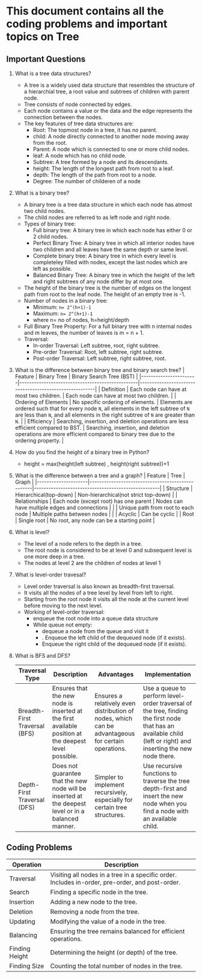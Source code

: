 # This document contains all the coding problems and important topics on Tree

## Important Questions

1. What is a tree data structures?
    - A tree is a widely used data structure that resembles the structure of a hierarchial tree, a root value and subtrees of children with parent node.
    - Tree consists of node connected by edges.
    - Each node contains a value or the data and the edge represents the connection between the nodes.
    - The key features  of tree data structures are:
        - Root: The topmost node in a tree, it has no parent.
        - child: A node directly connected to another node moving away from the root.
        - Parent: A node which is connected to one or more child nodes.
        - leaf: A node which has no child node.
        - Subtree: A tree formed by a node and its descendants.
        - height: The length of the longest path from root to a leaf.
        - depth: The length of the path from root to a node.
        - Degree: The number of childeren of a node
2. What is a binary tree?
    - A binary tree is a tree data structure in which each node has atmost two child nodes.
    - The child nodes are referred to as left node and right node.
    - Types of binary tree:
        - Full binary tree: A binary tree in which each node has either 0 or 2 child nodes.
        - Perfect Binary Tree: A binary tree in which all interior nodes have two children and all leaves have the same depth or same level.
        - Complete binary tree: A binary tree in which every level is completeley filled with nodes, except the last nodes which are left as possible.
        - Balanced Binary Tree: A binary tree in which the height of the left and right subtrees of any node differ by at most one.
    - The height of the binary tree is the number of edges on the longest path from root to the leaf node. The height of an empty tree is -1.
    - Number of nodes in a binary tree:
        - Minimum: `n= 2^(h+1)-1`
        - Maximum: `n= 2^(h+1)-1`
        - where n= no of nodes, h=height/depth
    - Full Binary Tree Property: For a full binary tree with n internal nodes and m leaves, the number of leaves is m = n + 1.
    - Traversal: 
        - In-order Traversal: Left subtree, root, right subtree.
        - Pre-order Traversal: Root, left subtree, right subtree.
        - Post-order Traversal: Left subtree, right subtree, root.
3. What is the difference between binary tree and binary search tree?
    | Feature               | Binary Tree                                     | Binary Search Tree (BST)                                |
    |-----------------------|-------------------------------------------------|--------------------------------------------------------|
    | Definition            | Each node can have at most two children.        | Each node can have at most two children.               |
    | Ordering of Elements  | No specific ordering of elements.                | Elements are ordered such that for every node `N`, all elements in the left subtree of `N` are less than `N`, and all elements in the right subtree of `N` are greater than `N`. |
    | Efficiency            | Searching, insertion, and deletion operations are less efficient compared to BST. | Searching, insertion, and deletion operations are more efficient compared to binary tree due to the ordering property. |
4. How do you find the height of a binary tree in Python?
    - height = max(height(left subtree) , height(right subtree))+1
5. What is the difference between a tree and a graph?
    | Feature             | Tree                                             | Graph                                              |
    |---------------------|--------------------------------------------------|----------------------------------------------------|
    | Structure           | Hierarchical(top-down)                           | Non-hierarchical(not strict top-down)                            |
    | Relationships       | Each node (except root) has one parent          | Nodes can have multiple edges and connections      |
    |                     | Unique path from root to each node              | Multiple paths between nodes                       |
    |                     | Acyclic                                          | Can be cyclic                                      |
    | Root                | Single root                                      | No root, any node can be a starting point          |
6. What is level?
    - The level of a node refers to the depth in a tree.
    - The root node is considered to be at level 0 and subsequent level is one more deep in a tree.
    - The nodes at level 2 are the children of nodes at level 1
7. What is level-order travesal?
    - Level order traversal is also known as breadth-first traversal.
    - It visits all the nodes of a tree level by level from left to right.
    - Starting from the root node it visits all the node at the current level before moving to the next level.
    - Working of level-order traversal:
        - enqueue the root node into a queue data structure
        - While queue  not empty:
            - dequeue a node from the queue and visit it
            - . Enqueue the left child of the dequeued node (if it exists).
            - Enqueue the right child of the dequeued node (if it exists).
8. What is BFS and DFS?

    | Traversal Type              | Description                                                                                                                                                   | Advantages                                                                                                                                          | Implementation                                                                                                                                                 |
    |-----------------------------|---------------------------------------------------------------------------------------------------------------------------------------------------------------|-----------------------------------------------------------------------------------------------------------------------------------------------------|----------------------------------------------------------------------------------------------------------------------------------------------------------------|
    | Breadth-First Traversal (BFS) | Ensures that the new node is inserted at the first available position at the deepest level possible.                                                         | Ensures a relatively even distribution of nodes, which can be advantageous for certain operations.                                                   | Use a queue to perform level-order traversal of the tree, finding the first node that has an available child (left or right) and inserting the new node there. |
    | Depth-First Traversal (DFS)  | Does not guarantee that the new node will be inserted at the deepest level or in a balanced manner.                                                           | Simpler to implement recursively, especially for certain tree structures.                                                                            | Use recursive functions to traverse the tree depth-first and insert the new node when you find a node with an available child.                                    |


## Coding Problems

| Operation           | Description                                                                                          |
|---------------------|------------------------------------------------------------------------------------------------------|
| Traversal           | Visiting all nodes in a tree in a specific order. Includes in-order, pre-order, and post-order.    |
| Search              | Finding a specific node in the tree.                                                                 |
| Insertion           | Adding a new node to the tree.                                                                       |
| Deletion            | Removing a node from the tree.                                                                      |
| Updating            | Modifying the value of a node in the tree.                                                           |
| Balancing           | Ensuring the tree remains balanced for efficient operations.                                          |
| Finding Height      | Determining the height (or depth) of the tree.                                                       |
| Finding Size        | Counting the total number of nodes in the tree.                                                      |
